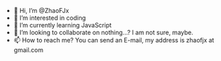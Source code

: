 - 👋 Hi, I’m @ZhaoFJx
- 👀 I’m interested in coding
- 🌱 I’m currently learning JavaScript
- 💞️ I’m looking to collaborate on nothing...? I am not sure, maybe.
- 📫 How to reach me? You can send an E-mail, my address is zhaofjx at gmail.com
